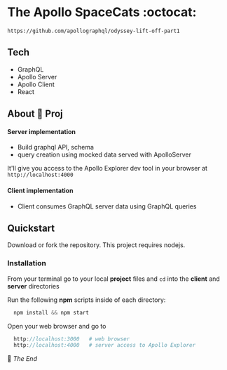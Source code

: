 # The Apollo SpaceCats  :octocat:  &nbsp; &nbsp;      

```code
https://github.com/apollographql/odyssey-lift-off-part1
```

## Tech 

- GraphQL 
- Apollo Server 
- Apollo Client 
- React



## About 🥝 Proj

#### **Server** implementation

- Build graphql API, schema        
- query creation using mocked data served with ApolloServer

It'll give you access to the Apollo Explorer dev tool in your browser at `http://localhost:4000`

#### **Client** implementation

- Client consumes GraphQL server data using GraphQL queries



## Quickstart

Download or fork the repository. This project requires nodejs.

### Installation
  
From your terminal go to your local **project** files and `cd` into the **client** and **server** directories

Run the following **npm** scripts inside of each directory:

```js
  npm install && npm start
```

Open your web browser and go to 

```js
  http://localhost:3000   # web browser
  http://localhost:4000   # server access to Apollo Explorer 
```


:100: _The End_
